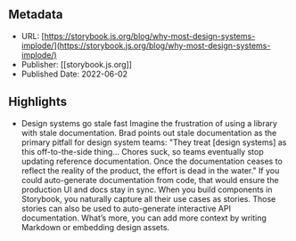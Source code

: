## Metadata
* URL: [https://storybook.js.org/blog/why-most-design-systems-implode/](https://storybook.js.org/blog/why-most-design-systems-implode/)
* Publisher: [[storybook.js.org]]
* Published Date: 2022-06-02

## Highlights
* Design systems go stale fast Imagine the frustration of using a library with stale documentation. Brad points out stale documentation as the primary pitfall for design system teams: "They treat [design systems] as this off-to-the-side thing… Chores suck, so teams eventually stop updating reference documentation. Once the documentation ceases to reflect the reality of the product, the effort is dead in the water." If you could auto-generate documentation from code, that would ensure the production UI and docs stay in sync. When you build components in Storybook, you naturally capture all their use cases as stories. Those stories can also be used to auto-generate interactive API documentation. What’s more, you can add more context by writing Markdown or embedding design assets.